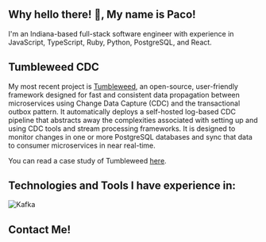 ## Why hello there! 👋, My name is Paco!

I'm an Indiana-based full-stack software engineer with experience in JavaScript, TypeScript, Ruby, Python, PostgreSQL, and React.

## Tumbleweed CDC
My most recent project is [Tumbleweed](https://tumbleweed-cdc.github.io/), an open-source, user-friendly framework designed for fast and consistent data propagation between microservices using Change Data Capture (CDC) and the transactional outbox pattern. It automatically deploys a self-hosted log-based CDC pipeline that abstracts away the complexities associated with setting up and using CDC tools and stream processing frameworks. It is designed to monitor changes in one or more PostgreSQL databases and sync that data to consumer microservices in near real-time.

You can read a case study of Tumbleweed [here](https://tumbleweed-cdc.github.io/docs/introduction).

## Technologies and Tools I have experience in:

![Kafka](https://custom-icon-badges.demolab.com/badge/Apache_Kafka-black.svg?logo=apachekafka&logoColor=fff)


## Contact Me!

<!--
**jeffbbz/jeffbbz** is a ✨ _special_ ✨ repository because its `README.md` (this file) appears on your GitHub profile.

Here are some ideas to get you started:

- 🔭 I’m currently working on ...
- 🌱 I’m currently learning ...
- 👯 I’m looking to collaborate on ...
- 🤔 I’m looking for help with ...
- 💬 Ask me about ...
- 📫 How to reach me: ...
- 😄 Pronouns: ...
- ⚡ Fun fact: ...
-->
